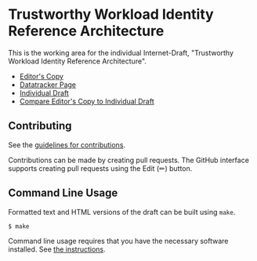 <!-- regenerate: on (set to off if you edit this file) -->

# Trustworthy Workload Identity Reference Architecture

This is the working area for the individual Internet-Draft, "Trustworthy Workload Identity Reference Architecture".

* [Editor's Copy](https://confidential-computing.github.io/twi-wimse/#go.draft-ccc-wimse-twi-extensions.html)
* [Datatracker Page](https://datatracker.ietf.org/doc/draft-ccc-wimse-twi-extensions)
* [Individual Draft](https://datatracker.ietf.org/doc/html/draft-ccc-wimse-twi-extensions)
* [Compare Editor's Copy to Individual Draft](https://confidential-computing.github.io/twi-wimse/#go.draft-ccc-wimse-twi-extensions.diff)


## Contributing

See the
[guidelines for contributions](https://github.com/confidential-computing/twi-wimse/blob/main/CONTRIBUTING.md).

Contributions can be made by creating pull requests.
The GitHub interface supports creating pull requests using the Edit (✏) button.


## Command Line Usage

Formatted text and HTML versions of the draft can be built using `make`.

```sh
$ make
```

Command line usage requires that you have the necessary software installed.  See
[the instructions](https://github.com/martinthomson/i-d-template/blob/main/doc/SETUP.md).

